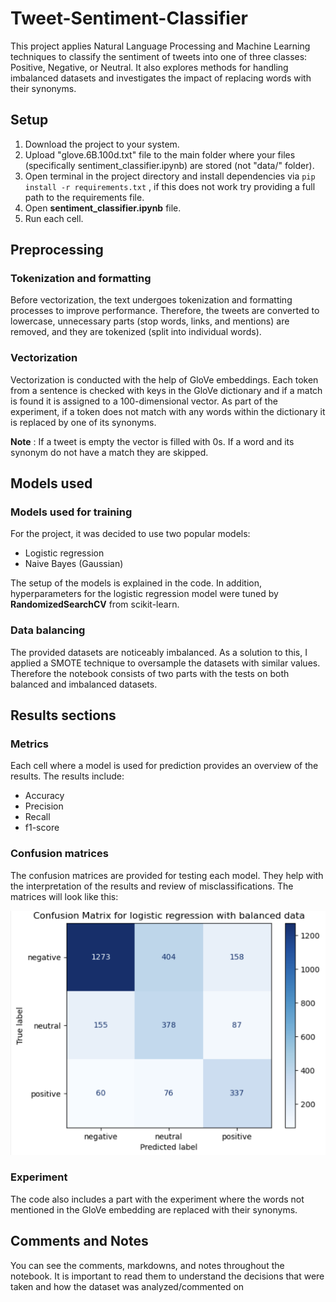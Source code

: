 # Tweet-Sentiment-Classifier

This project applies Natural Language Processing and Machine Learning techniques to classify the sentiment of tweets into one of three classes: Positive, Negative, or Neutral. It also explores methods for handling imbalanced datasets and investigates the impact of replacing words with their synonyms.

## Setup

1) Download the project to your system. 
2) Upload "glove.6B.100d.txt" file to the main folder where your files (specifically sentiment_classifier.ipynb) are stored (not "data/" folder).
3) Open terminal in the project directory and install dependencies via ``` pip install -r requirements.txt ``` , if this does not work try providing a full path to the requirements file.
4) Open  **sentiment_classifier.ipynb** file.
5) Run each cell.

## Preprocessing

### Tokenization and formatting
Before vectorization, the text undergoes tokenization and formatting processes to improve performance. Therefore, the tweets are converted to lowercase, unnecessary parts (stop words, links, and mentions) are removed, and they are tokenized (split into individual words).

### Vectorization
Vectorization is conducted with the help of GloVe embeddings. Each token from a sentence is checked with keys in the GloVe dictionary and if a match is found it is assigned to a 100-dimensional vector. As part of the experiment, if a token does not match with any words within the dictionary it is replaced by one of its synonyms. 

**Note** : If a tweet is empty the vector is filled with 0s. If a word and its synonym do not have a match they are skipped.

## Models used

### Models used for training

For the project, it was decided to use two popular models:

- Logistic regression
- Naive Bayes (Gaussian)

The setup of the models is explained in the code. In addition, hyperparameters for the logistic regression model were tuned by **RandomizedSearchCV** from scikit-learn.

### Data balancing

The provided datasets are noticeably imbalanced. As a solution to this, I applied a SMOTE technique to oversample the datasets with similar values. Therefore the notebook consists of two parts with the tests on both balanced and imbalanced datasets.

## Results sections

### Metrics

Each cell where a model is used for prediction provides an overview of the results. The results include:

- Accuracy
- Precision
- Recall
- f1-score

### Confusion matrices

The confusion matrices are provided for testing each model. They help with the interpretation of the results and review of misclassifications. The matrices will look like this:

![Sentiment Analysis Workflow](CM-example-photo.png)

### Experiment

The code also includes a part with the experiment where the words not mentioned in the GloVe embedding are replaced with their synonyms.

## Comments and Notes

You can see the comments, markdowns, and notes throughout the notebook. It is important to read them to understand the decisions that were taken and how the dataset was analyzed/commented on
